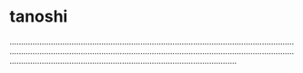 # tanoshi
...........................................................................................................................................................................................................................................................................................................................................................